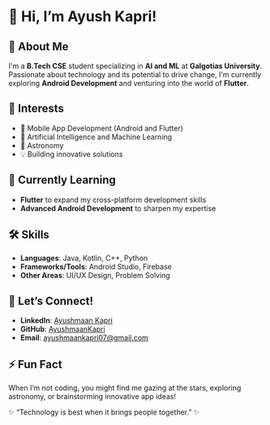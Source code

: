# 👋 Hi, I’m Ayush Kapri!  

## 🚀 About Me  
I'm a **B.Tech CSE** student specializing in **AI and ML** at **Galgotias University**. Passionate about technology and its potential to drive change, I'm currently exploring **Android Development** and venturing into the world of **Flutter**.  

## 👀 Interests  
- 📱 Mobile App Development (Android and Flutter)  
- 🤖 Artificial Intelligence and Machine Learning  
- 🌌 Astronomy  
- 💡 Building innovative solutions  

## 🌱 Currently Learning  
- **Flutter** to expand my cross-platform development skills  
- **Advanced Android Development** to sharpen my expertise  

## 🛠️ Skills  
- **Languages**: Java, Kotlin, C++, Python  
- **Frameworks/Tools**: Android Studio, Firebase  
- **Other Areas**: UI/UX Design, Problem Solving  

## 💬 Let’s Connect!  
- **LinkedIn**: [Ayushmaan Kapri](https://www.linkedin.com/in/ayush-kapri-9703a4292)  
- **GitHub**: [AyushmaanKapri](https://github.com/AyushmaanKapri)  
- **Email**: ayushmaankapri07@gmail.com  

## ⚡ Fun Fact  
When I’m not coding, you might find me gazing at the stars, exploring astronomy, or brainstorming innovative app ideas!  

✨ “Technology is best when it brings people together.” ✨  
